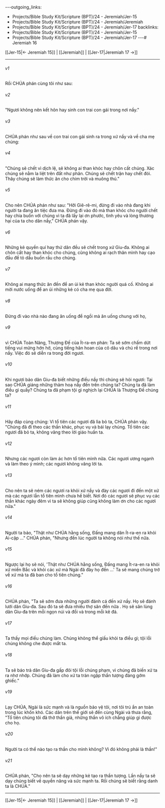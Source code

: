 ---outgoing_links:
  - Projects/Bible Study Kit/Scripture (BPT)/24 - Jeremiah/Jer-15
  - Projects/Bible Study Kit/Scripture (BPT)/24 - Jeremiah/Jeremiah
  - Projects/Bible Study Kit/Scripture (BPT)/24 - Jeremiah/Jer-17
backlinks:
  - Projects/Bible Study Kit/Scripture (BPT)/24 - Jeremiah/Jer-15
  - Projects/Bible Study Kit/Scripture (BPT)/24 - Jeremiah/Jer-17
---# Jeremiah 16

[[Jer-15|← Jeremiah 15]] | [[Jeremiah]] | [[Jer-17|Jeremiah 17 →]]
***



###### v1 
Rồi CHÚA phán cùng tôi như sau: 

###### v2 
"Ngươi không nên kết hôn hay sinh con trai con gái trong nơi nầy." 

###### v3 
CHÚA phán như sau về con trai con gái sinh ra trong xứ nầy và về cha mẹ chúng: 

###### v4 
"Chúng sẽ chết vì dịch lệ, sẽ không ai than khóc hay chôn cất chúng. Xác chúng sẽ nằm la liệt trên đất như phân. Chúng sẽ chết trận hay chết đói. Thây chúng sẽ làm thức ăn cho chim trời và muông thú." 

###### v5 
Cho nên CHÚA phán như sau: "Hỡi Giê-rê-mi, đừng đi vào nhà đang khi người ta đang ăn tiệc đưa ma. Đừng đi vào đó mà than khóc cho người chết hay chia buồn với chúng vì ta đã lấy lại ơn phước, tình yêu và lòng thương hại của ta cho dân nầy," CHÚA phán vậy. 

###### v6 
Những kẻ quyền quí hay thứ dân đều sẽ chết trong xứ Giu-đa. Không ai chôn cất hay than khóc cho chúng, cũng không ai rạch thân mình hay cạo đầu để tỏ dấu buồn rầu cho chúng. 

###### v7 
Không ai mang thức ăn đến để an ủi kẻ than khóc người quá cố. Không ai mời nước uống để an ủi những kẻ có cha mẹ qua đời. 

###### v8 
Đừng đi vào nhà nào đang ăn uống để ngồi mà ăn uống chung với họ, 

###### v9 
vì CHÚA Toàn Năng, Thượng Đế của Ít-ra-en phán: Ta sẽ sớm chấm dứt tiếng vui mừng hớn hở, cùng tiếng hân hoan của cô dâu và chú rể trong nơi nầy. Việc đó sẽ diễn ra trong đời ngươi. 

###### v10 
Khi ngươi bảo dân Giu-đa biết những điều nầy thì chúng sẽ hỏi ngươi: Tại sao CHÚA giáng những thảm hoạ nầy đến trên chúng ta? Chúng ta đã làm điều gì quấy? Chúng ta đã phạm tội gì nghịch lại CHÚA là Thượng Đế chúng ta? 

###### v11 
Hãy đáp cùng chúng: Vì tổ tiên các ngươi đã lìa bỏ ta, CHÚA phán vậy. "Chúng đã đi theo các thần khác, phục vụ và bái lạy chúng. Tổ tiên các ngươi đã bỏ ta, không vâng theo lời giáo huấn ta. 

###### v12 
Nhưng các ngươi còn làm ác hơn tổ tiên mình nữa. Các ngươi ương ngạnh và làm theo ý mình; các ngươi không vâng lời ta. 

###### v13 
Cho nên ta sẽ ném các ngươi ra khỏi xứ nầy và đày các ngươi đi đến một xứ mà các ngươi lẫn tổ tiên mình chưa hề biết. Nơi đó các ngươi sẽ phục vụ các thần khác ngày đêm vì ta sẽ không giúp cũng không làm ơn cho các ngươi nữa." 

###### v14 
Người ta bảo, "Thật như CHÚA hằng sống, Đấng mang dân Ít-ra-en ra khỏi Ai-cập …" CHÚA phán, "Nhưng đến lúc người ta không nói như thế nữa. 

###### v15 
Ngược lại họ sẽ nói, 'Thật như CHÚA hằng sống, Đấng mang Ít-ra-en ra khỏi xứ miền Bắc và khỏi các xứ mà Ngài đã đày họ đến …' Ta sẽ mang chúng trở về xứ mà ta đã ban cho tổ tiên chúng." 

###### v16 
CHÚA phán, "Ta sẽ sớm đưa những người đánh cá đến xứ nầy. Họ sẽ đánh lưới dân Giu-đa. Sau đó ta sẽ đưa nhiều thợ săn đến nữa . Họ sẽ săn lùng dân Giu-đa trên mỗi ngọn núi và đồi và trong mỗi kẽ đá. 

###### v17 
Ta thấy mọi điều chúng làm. Chúng không thể giấu khỏi ta điều gì; tội lỗi chúng không che được mắt ta. 

###### v18 
Ta sẽ báo trả dân Giu-đa gấp đôi tội lỗi chúng phạm, vì chúng đã biến xứ ta ra nhơ nhớp. Chúng đã làm cho xứ ta tràn ngập thần tượng đáng gớm ghiếc." 

###### v19 
Lạy CHÚA, Ngài là sức mạnh và là nguồn bảo vệ tôi, nơi tôi trú ẩn an toàn trong lúc khốn khó. Các dân trên thế giới sẽ đến cùng Ngài và thưa rằng, "Tổ tiên chúng tôi đã thờ thần giả, những thần vô ích chẳng giúp gì được cho họ. 

###### v20 
Người ta có thể nào tạo ra thần cho mình không? Vì đó không phải là thần!" 

###### v21 
CHÚA phán, "Cho nên ta sẽ dạy những kẻ tạo ra thần tượng. Lần nầy ta sẽ dạy chúng biết về quyền năng và sức mạnh ta. Rồi chúng sẽ biết rằng danh ta là CHÚA."

***
[[Jer-15|← Jeremiah 15]] | [[Jeremiah]] | [[Jer-17|Jeremiah 17 →]]
